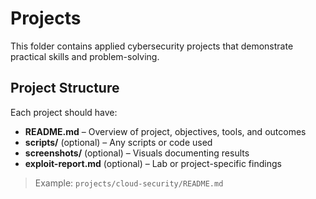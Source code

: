 # Projects

This folder contains applied cybersecurity projects that demonstrate practical skills and problem-solving.

## Project Structure
Each project should have:
- **README.md** – Overview of project, objectives, tools, and outcomes
- **scripts/** (optional) – Any scripts or code used
- **screenshots/** (optional) – Visuals documenting results
- **exploit-report.md** (optional) – Lab or project-specific findings

> Example: `projects/cloud-security/README.md`
